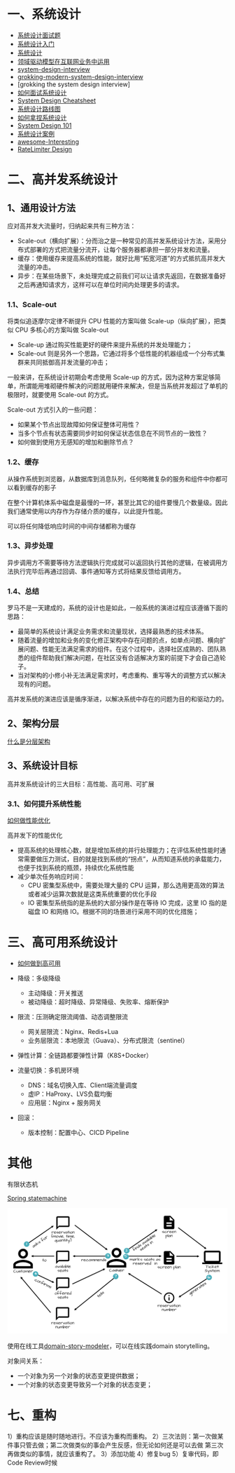 # 一、系统设计

- [系统设计面试题](https://mp.weixin.qq.com/s/zr4dkkpy5_QnifTPA7XkdQ)
- [系统设计入门](https://github.com/donnemartin/system-design-primer/blob/master/README-zh-Hans.md)
- [系统设计](https://github.com/ksfzhaohui/blog/tree/master/java8)
- [领域驱动模型在互联网业务中运用](https://tech.meituan.com/2017/12/22/ddd-in-practice.html)
- [system-design-interview](https://github.com/summerjava/system-design-interview)
- [grokking-modern-system-design-interview](https://www.educative.io/courses/grokking-modern-system-design-interview-for-engineers-managers)
- [grokking the system design interview]
- [如何面试系统设计](https://blog.acecodeinterview.com/intro/)
- [System Design Cheatsheet](https://gist.github.com/vasanthk/485d1c25737e8e72759f)
- [系统设计路线图](https://roadmap.sh/system-design)
- [如何拿捏系统设计](https://mp.weixin.qq.com/s/fTjEWX0AkPH7gf6grSfjPA)
- [System Design 101](https://github.com/ByteByteGoHq/system-design-101)
- [系统设计案例](https://github.com/Admol/SystemDesign)
- [awesome-Interesting](https://github.com/sindresorhus/awesome)
- [RateLimiter Design](https://medium.com/javarevisited/system-design-basics-rate-limiter-249013cf5be4)

# 二、高并发系统设计

## 1、通用设计方法

应对高并发大流量时，归纳起来共有三种方法：
- Scale-out（横向扩展）：分而治之是一种常见的高并发系统设计方法，采用分布式部署的方式把流量分流开，让每个服务器都承担一部分并发和流量。
- 缓存：使用缓存来提高系统的性能，就好比用“拓宽河道”的方式抵抗高并发大流量的冲击。
- 异步：在某些场景下，未处理完成之前我们可以让请求先返回，在数据准备好之后再通知请求方，这样可以在单位时间内处理更多的请求。

### 1.1、Scale-out

将类似追逐摩尔定律不断提升 CPU 性能的方案叫做 Scale-up（纵向扩展），把类似 CPU 多核心的方案叫做 Scale-out
- Scale-up 通过购买性能更好的硬件来提升系统的并发处理能力；
- Scale-out 则是另外一个思路，它通过将多个低性能的机器组成一个分布式集群来共同抵御高并发流量的冲击；

一般来讲，在系统设计初期会考虑使用 Scale-up 的方式，因为这种方案足够简单，所谓能用堆砌硬件解决的问题就用硬件来解决，但是当系统并发超过了单机的极限时，就要使用 Scale-out 的方式。

Scale-out 方式引入的一些问题：
- 如果某个节点出现故障如何保证整体可用性？
- 当多个节点有状态需要同步时如何保证状态信息在不同节点的一致性？
- 如何做到使用方无感知的增加和删除节点？

### 1.2、缓存

从操作系统到浏览器，从数据库到消息队列，任何略微复杂的服务和组件中你都可以看到缓存的影子

在整个计算机体系中磁盘是最慢的一环，甚至比其它的组件要慢几个数量级。因此我们通常使用以内存作为存储介质的缓存，以此提升性能。

可以将任何降低响应时间的中间存储都称为缓存

### 1.3、异步处理

异步调用方不需要等待方法逻辑执行完成就可以返回执行其他的逻辑，在被调用方法执行完毕后再通过回调、事件通知等方式将结果反馈给调用方。

### 1.4、总结

罗马不是一天建成的，系统的设计也是如此，一般系统的演进过程应该遵循下面的思路：
- 最简单的系统设计满足业务需求和流量现状，选择最熟悉的技术体系。
- 随着流量的增加和业务的变化修正架构中存在问题的点，如单点问题、横向扩展问题、性能无法满足需求的组件。在这个过程中，选择社区成熟的、团队熟悉的组件帮助我们解决问题，在社区没有合适解决方案的前提下才会自己造轮子。
- 当对架构的小修小补无法满足需求时，考虑重构、重写等大的调整方式以解决现有的问题。

高并发系统的演进应该是循序渐进，以解决系统中存在的问题为目的和驱动力的。

## 2、架构分层

[什么是分层架构](./架构设计.md#821分层架构)

## 3、系统设计目标

高并发系统设计的三大目标：高性能、高可用、可扩展

### 3.1、如何提升系统性能

[如何做性能优化](../../性能优化/性能优化.md)

高并发下的性能优化
- 提高系统的处理核心数，就是增加系统的并行处理能力；在评估系统性能时通常需要做压力测试，目的就是找到系统的“拐点”，从而知道系统的承载能力，也便于找到系统的瓶颈，持续优化系统性能
- 减少单次任务响应时间：
    - CPU 密集型系统中，需要处理大量的 CPU 运算，那么选用更高效的算法或者减少运算次数就是这类系统重要的优化手段
    - IO 密集型系统指的是系统的大部分操作是在等待 IO 完成，这里 IO 指的是磁盘 IO 和网络 IO。根据不同的场景进行采用不同的优化措施；

# 三、高可用系统设计

- [如何做到高可用](https://highscalability.com/)

- 降级：多级降级
    - 主动降级：开关推送
    - 被动降级：超时降级、异常降级、失败率、熔断保护

- 限流：压测确定限流阈值、动态调整限流
    - 网关层限流：Nginx、Redis+Lua
    - 业务层限流：本地限流（Guava）、分布式限流（sentinel）

- 弹性计算：全链路都要弹性计算（K8S+Docker）

- 流量切换：多机房环境
    - DNS：域名切换入库、Client端流量调度
    - 虚IP：HaProxy、LVS负载均衡
    - 应用层：Nginx + 服务网关

- 回滚：
    - 版本控制：配置中心、CICD Pipeline

# 其他

有限状态机

[Spring statemachine](https://docs.spring.io/spring-statemachine/docs/4.0.0/reference/index.html)

![dst_egpm](image/dst_egpm.png)

使用在线工具[domain-story-modeler](https://github.com/WPS/domain-story-modeler)，可以在线实践domain storytelling。

对象间关系：
- 一个对象为另一个对象的状态变更提供数据；
- 一个对象的状态变更导致另一个对象的状态变更；

# 七、重构

1）重构应该是随时随地进行。不应该为重构而重构。
2）三次法则：第一次做某件事只管去做；第二次做类似的事会产生反感，但无论如何还是可以去做 第三次 再做类似的事情，就应该重构了。
3）添加功能
4）修复bug
5）复审代码，即Code Review时候




